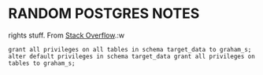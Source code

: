# RANDOM POSTGRES NOTES

rights stuff. From [Stack Overflow](https://stackoverflow.com/questions/10352695/grant-all-on-a-specific-schema-in-the-db-to-a-group-role-in-postgresql).:w


    grant all privileges on all tables in schema target_data to graham_s;
    alter default privileges in schema target_data grant all privileges on tables to graham_s;

